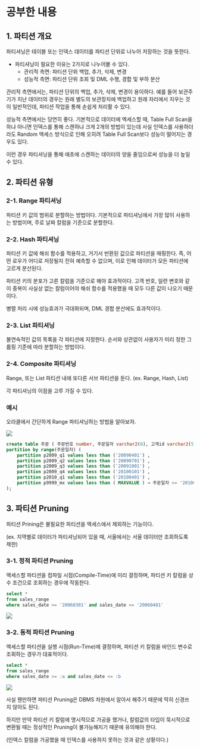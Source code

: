 # 공부한 내용

## 1. 파티션 개요

파티셔닝은 테이블 또는 인덱스 데이터를 파티션 단위로 나누어 저장하는 것을 뜻한다.

- 파티셔닝이 필요한 이유는 2가지로 나누어볼 수 있다.
  - 관리적 측면: 파티션 단위 백업, 추가, 삭제, 변경
  - 성능적 측면: 파티션 단위 조회 및 DML 수행, 경합 및 부하 분산

관리적 측면에서는, 파티션 단위의 백업, 추가, 삭제, 변경이 용이하다. 예를 들어 보관주기가 지난 데이터의 경우는 원래 별도의 보관장치에 백업하고 원래 자리에서 지우는 것이 일반적인데, 파티션 작업을 통해 손쉽게 처리활 수 있다.

성능적 측면에서는 당연히 좋다. 기본적으로 데이터에 엑세스할 때, Table Full Scan을 하냐 아니면 인덱스를 통해 스캔하냐 크게 2개의 방법이 있는데 사실 인덱스를 사용하더라도 Random 액세스 방식으로 인해 오히려 Table Full Scan보다 성능이 떨어지는 경우도 있다.

이런 경우 파티셔닝을 통해 애초에 스캔하는 데이터의 양을 줄임으로써 성능을 더 높일 수 있다.

## 2. 파티션 유형

### 2-1. Range 파티셔닝

파티션 키 값의 범위로 분할하는 방법이다. 기본적으로 파티셔닝에서 가장 많이 사용하는 방법이며, 주로 날짜 칼럼을 기준으로 분할한다.

### 2-2. Hash 파티셔닝

파티션 키 값에 해쉬 함수를 적용하고, 거기서 반환된 값으로 파티션을 매핑한다. 즉, 어떤 로우가 어디로 저장될지 전혀 예측할 수 없으며, 이로 인해 데이터가 모든 파티션에 고르게 분산된다.

파티션 키의 분포가 고른 칼럼을 기준으로 해야 효과적이다. 고객 번호, 일련 변호와 같이 중복이 사실상 없는 칼럼이어야 해쉬 함수를 적용했을 때 모두 다른 값이 나오기 때문이다.

병렬 처리 시에 성능효과가 극대화되며, DML 경합 분산에도 효과적이다.

### 2-3. List 파티셔닝

불연속적인 값의 목록을 각 파티션에 지정한다. 순서와 상관없이 사용자가 미리 정한 그룹핑 기준에 따라 분할하는 방법이다.

### 2-4. Composite 파티셔닝

Range, 또는 List 파티션 내에 또다른 서브 파티션을 둔다. (ex. Range, Hash, List)

각 파티셔닝의 이점을 고루 가질 수 있다.

### 예시

오라클에서 간단하게 Range 파티셔닝하는 방법을 알아보자.

![](https://dataonair.or.kr/publishing/img/knowledge/SQL_401.jpg)

```sql
create table 주문 ( 주문번호 number, 주문일자 varchar2(8), 고객id varchar2(5), ) 
partition by range(주문일자) ( 
	partition p2009_q1 values less than ('20090401') , 
	partition p2009_q2 values less than ('20090701') , 
	partition p2009_q3 values less than ('20091001') , 
	partition p2009_q4 values less than ('20100101') , 
	partition p2010_q1 values less than ('20100401') , 
	partition p9999_mx values less than ( MAXVALUE ) → 주문일자 >= '20100401' 
);
```

## 3. 파티션 Pruning

파티션 Prining은 불필요한 파티션을 엑세스에서 제외하는 기능이다.

(ex. 지역별로 데이터가 파티셔닝되어 있을 때, 서울에서는 서울 데이터만 조회하도록 제한)

### 3-1. 정적 파티션 Pruning

액세스할 파티션을 컴파일 시점(Compile-Time)에 미리 결정하며, 파티션 키 칼럼을 상수 조건으로 조회하는 경우에 작동한다.

```sql
select * 
from sales_range 
where sales_date >= '20060301' and sales_date <= '20060401'
```

![](https://prod-files-secure.s3.us-west-2.amazonaws.com/5486ac02-837a-4340-b853-a8cd7b03f65f/a36f578f-0a70-465d-826e-cfc630a09721/%E1%84%89%E1%85%B3%E1%84%8F%E1%85%B3%E1%84%85%E1%85%B5%E1%86%AB%E1%84%89%E1%85%A3%E1%86%BA_2024-05-02_%E1%84%8B%E1%85%A9%E1%84%92%E1%85%AE_10.38.25.png)

### 3-2. 동적 파티션 Pruning

액세스할 파티션을 실행 시점(Run-Time)에 결정하며, 파티션 키 칼럼을 바인드 변수로 조회하는 경우가 대표적이다.

```sql
select * 
from sales_range 
where sales_date >= :a and sales_date <= :b
```

![](https://prod-files-secure.s3.us-west-2.amazonaws.com/5486ac02-837a-4340-b853-a8cd7b03f65f/810ad627-ad1c-41e1-ab59-d2367c80f4c9/%E1%84%89%E1%85%B3%E1%84%8F%E1%85%B3%E1%84%85%E1%85%B5%E1%86%AB%E1%84%89%E1%85%A3%E1%86%BA_2024-05-02_%E1%84%8B%E1%85%A9%E1%84%92%E1%85%AE_10.40.57.png)

사실 웬만하면 파티션 Pruning은 DBMS 차원에서 알아서 해주기 때문에 딱히 신경쓰지 않아도 된다.

하지만 만약 파티션 키 칼럼에 명시적으로 가공을 했거나, 칼럼값의 타입이 묵시적으로 변환될 때는 정상적인 Pruning이 불가능해지기 때문에 유의해야 한다.

(인덱스 칼럼을 가공했을 때 인덱스를 사용하지 못하는 것과 같은 상황이다.)








